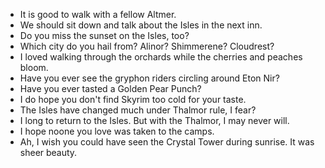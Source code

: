 - It is good to walk with a fellow Altmer.
- We should sit down and talk about the Isles in the next inn.
- Do you miss the sunset on the Isles, too?
- Which city do you hail from? Alinor? Shimmerene? Cloudrest?
- I loved walking through the orchards while the cherries and peaches bloom.
- Have you ever see the gryphon riders circling around Eton Nir?
- Have you ever tasted a Golden Pear Punch?
- I do hope you don't find Skyrim too cold for your taste.
- The Isles have changed much under Thalmor rule, I fear?
- I long to return to the Isles. But with the Thalmor, I may never will.
- I hope noone you love was taken to the camps.
- Ah, I wish you could have seen the Crystal Tower during sunrise. It was sheer beauty.
